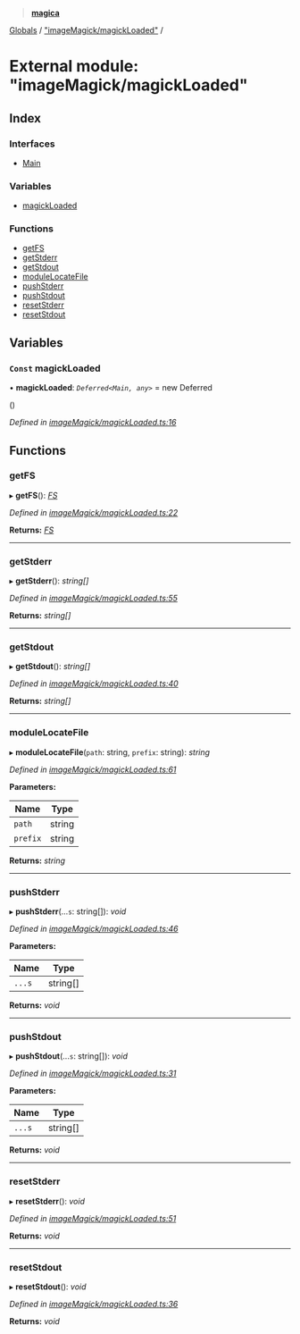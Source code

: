> **[magica](../README.md)**

[Globals](../README.md) / ["imageMagick/magickLoaded"](_imagemagick_magickloaded_.md) /

# External module: "imageMagick/magickLoaded"

## Index

### Interfaces

* [Main](../interfaces/_imagemagick_magickloaded_.main.md)

### Variables

* [magickLoaded](_imagemagick_magickloaded_.md#const-magickloaded)

### Functions

* [getFS](_imagemagick_magickloaded_.md#getfs)
* [getStderr](_imagemagick_magickloaded_.md#getstderr)
* [getStdout](_imagemagick_magickloaded_.md#getstdout)
* [moduleLocateFile](_imagemagick_magickloaded_.md#modulelocatefile)
* [pushStderr](_imagemagick_magickloaded_.md#pushstderr)
* [pushStdout](_imagemagick_magickloaded_.md#pushstdout)
* [resetStderr](_imagemagick_magickloaded_.md#resetstderr)
* [resetStdout](_imagemagick_magickloaded_.md#resetstdout)

## Variables

### `Const` magickLoaded

• **magickLoaded**: *`Deferred<Main, any>`* =  new Deferred<Main>()

*Defined in [imageMagick/magickLoaded.ts:16](https://github.com/cancerberoSgx/magica/blob/0133e5d/src/imageMagick/magickLoaded.ts#L16)*

## Functions

###  getFS

▸ **getFS**(): *[FS](../interfaces/_file_emscriptenfs_.fs.md)*

*Defined in [imageMagick/magickLoaded.ts:22](https://github.com/cancerberoSgx/magica/blob/0133e5d/src/imageMagick/magickLoaded.ts#L22)*

**Returns:** *[FS](../interfaces/_file_emscriptenfs_.fs.md)*

___

###  getStderr

▸ **getStderr**(): *string[]*

*Defined in [imageMagick/magickLoaded.ts:55](https://github.com/cancerberoSgx/magica/blob/0133e5d/src/imageMagick/magickLoaded.ts#L55)*

**Returns:** *string[]*

___

###  getStdout

▸ **getStdout**(): *string[]*

*Defined in [imageMagick/magickLoaded.ts:40](https://github.com/cancerberoSgx/magica/blob/0133e5d/src/imageMagick/magickLoaded.ts#L40)*

**Returns:** *string[]*

___

###  moduleLocateFile

▸ **moduleLocateFile**(`path`: string, `prefix`: string): *string*

*Defined in [imageMagick/magickLoaded.ts:61](https://github.com/cancerberoSgx/magica/blob/0133e5d/src/imageMagick/magickLoaded.ts#L61)*

**Parameters:**

Name | Type |
------ | ------ |
`path` | string |
`prefix` | string |

**Returns:** *string*

___

###  pushStderr

▸ **pushStderr**(...`s`: string[]): *void*

*Defined in [imageMagick/magickLoaded.ts:46](https://github.com/cancerberoSgx/magica/blob/0133e5d/src/imageMagick/magickLoaded.ts#L46)*

**Parameters:**

Name | Type |
------ | ------ |
`...s` | string[] |

**Returns:** *void*

___

###  pushStdout

▸ **pushStdout**(...`s`: string[]): *void*

*Defined in [imageMagick/magickLoaded.ts:31](https://github.com/cancerberoSgx/magica/blob/0133e5d/src/imageMagick/magickLoaded.ts#L31)*

**Parameters:**

Name | Type |
------ | ------ |
`...s` | string[] |

**Returns:** *void*

___

###  resetStderr

▸ **resetStderr**(): *void*

*Defined in [imageMagick/magickLoaded.ts:51](https://github.com/cancerberoSgx/magica/blob/0133e5d/src/imageMagick/magickLoaded.ts#L51)*

**Returns:** *void*

___

###  resetStdout

▸ **resetStdout**(): *void*

*Defined in [imageMagick/magickLoaded.ts:36](https://github.com/cancerberoSgx/magica/blob/0133e5d/src/imageMagick/magickLoaded.ts#L36)*

**Returns:** *void*